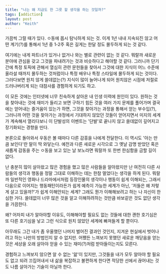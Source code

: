 ```yaml
---
title: "나는 왜 지금도 한 그릇 할 생각을 하는 것일까?"
tags: [addiction]
layout: post
author: "Keith"
---
```


가끔씩 그럴 때가 있다. ㅇ동에 몹시 탐닉하게 되는 것. 이게 1년 내내 지속되진 않고 어떤 계기(?)를 통해서 1년 중 1-2주 혹은 길게는 한달 정도 몰두하게 되는 것 같다. 

여기에는 내게 파트너가 있거나 없거나 와는 별로 관련이 없는 것 같다. 뭐랄까 새로운 분야에 관심을 갖고 그것을 파내려가는 것과 비슷하다고 해야할 것 같다. 그러니까 단기간에 특정 토픽에 관해서 열심히 관련 문헌들을 찾아서 그것에 대한 지식이 어느 수준에 올라설 때까지 몰두하는 것처럼이나 특정 배우나 특정 스타일에 몰두하게 되는 것이다. 그러다보면 원치 않게 쓸데없는(?) 지식이 많이 늘어나게 되어 원치않은 시점에 저절로 드러나버리게 되는 대참사를 경험하게 되기도 하고.

이 모든 것에는 인터넷에 너무 친숙하게 살아온 내 인생 이력에 원인이 있다. 원하는 것을 찾아내는 것에 재미가 들리고 보면 구하기 힘든 것을 여러 가지 문제를 풀어가며 결국에는 얻어내는 즐거움이 있는가 하면, 그것을 찾아가는 과정을 통해서 얻는 부수입(?), 그러니까 어떤 것을 찾아가는 과정에서 기대하지 않았던 것들이 얻어지면서 미지의 세계가 계속해서 열리다보니 이 단발성의 이벤트는 '단발'로 끝나지 않고 쓸데없이 깊어지고 장기화되는 경향을 띤다.

본론으로 돌아와서 우동은 볼 때마다 다른 감흥을 나에게 전달한다. 이 역시도 '아는 만큼 보인다'란 말이 딱 와닿는다. 예전과 다른 새로운 시각으로 그 옛날 감명 받았던 혹은 새롭게 감동을 주는 ㅇ동을 보고 있는 날 보노라면 뭐랄까 또 한번 한심함을 금할 길이 없다.

난 충분히 많이 살아왔고 많은 경험을 했고 많은 사람들을 알아왔지만 난 여전히 다른 사람들의 생각과 행동을 정말 그대로 이해하는 데는 한참 멀었다는 생각을 하게 된다. 뭐랄까 일반적인 영화나 드라마에서처럼 등장인물의 생각이나 행동이 쉽게 이해되는, 그래서 다음으로 이어지는 행동패턴이라든가 쉽게 예측이 가능한 세계가 아닌, '저들은 왜 저렇게 살고 있을까?'가 쉽게 이해안되는 세계? 그래도 뭔가 이해해보려고 하는 나 자신이 한심한 거다. 쓸데없이 너무 많은 것을 알고 이해하려하는 것만큼 바보같은 것도 없단 생각을 가끔한다.

왜? 어차피 내가 알아야할 이유도, 이해해야할 필요도 없는 것들에 대한 괜한 호기심은 또 다른 호기심을 낳고 그런 식으로 원치 않았던 세계에 빠져들게 할 뿐이다. 

아무래도 그간 내가 좀 우울했던 나머지 벌어진 결과인 것인지, 지겨운 현실에서 벗어나려고 하는 나만의 방법인지 알 수 없지만. 어쨌든 느껴보지 못했던 새로운 깨닫음을 얻는 것은 세상을 오래 살아야 얻을 수 있는 재미(?)처럼 받아들이는지도 모른다. 

경험하고 느껴보지 않으면 알 수 없는 '앎'이 있지만, 그것들을 내가 모두 알아야 할 필요도 없고 되려 끄집어내서 내 삶을 복잡하고 불편하게 한다면 적당한 선에서 끊어내는 것도 나름 살아가는 기술이 아닐까 한다.